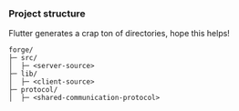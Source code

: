 ### Project structure
Flutter generates a crap ton of directories, hope this helps!
```
forge/
├─ src/
│  ├─ <server-source>
├─ lib/
│  ├─ <client-source>
├─ protocol/
│  ├─ <shared-communication-protocol>

```